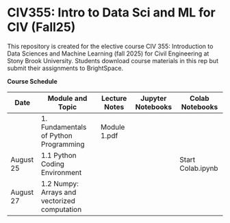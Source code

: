 # CIV355: Intro to Data Sci and ML for CIV (Fall25)

This repository is created for the elective course CIV 355: Introduction to Data Sciences and Machine Learning (fall 2025) for Civil Engineering at Stony Brook University. Students download course materials in this rep but submit their assignments to BrightSpace.


**Course Schedule**

|Date          |Module  and Topic        |Lecture Notes    |Jupyter Notebooks   |Colab Notebooks      
| -------------------|-----------------------------------------|-------------------------------|--------------------|------------|
|                    |1. Fundamentals of Python Programming    |Module 1.pdf        
|August 25           |1.1 Python Coding Environment            |                               |                    | Start Colab.ipynb   |
|August 27           |1.2 Numpy: Arrays and vectorized computation                             |                    |                     |

 


